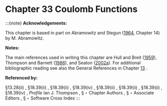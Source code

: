 # Chapter 33 Coulomb Functions

:::{note}
**Acknowledgements:**

This chapter is based in part on Abramowitz and Stegun ([1964](./bib/index.html#bib24 "Handbook of Mathematical Functions with Formulas, Graphs, and Mathematical Tables"), Chapter 14) by M. Abramowitz.

**Notes:**

The main references used in writing this chapter are Hull and Breit ([1959](./bib/H.html#bib1110 "Coulomb Wave Functions")), Thompson and Barnett ([1986](./bib/T.html#bib2244 "Coulomb and Bessel functions of complex arguments and order")), and Seaton ([2002a](./bib/S.html#bib2034 "Coulomb functions for attractive and repulsive potentials and for positive and negative energies")). For additional bibliographic reading see also the General References in Chapter [13](./13.md "Chapter 13 Confluent Hypergeometric Functions") .

**Referenced by:**

§13.28(ii) , §18.39(ii) , §18.39(ii) , §18.39(iv) , §18.39(ii) , §18.39(ii) , §18.39(ii) , §18.39(iv) , *Profile* Ian J. Thompson , § ‣ Chapter Authors , § ‣ Associate Editors , § ‣ Software Cross Index
:::
